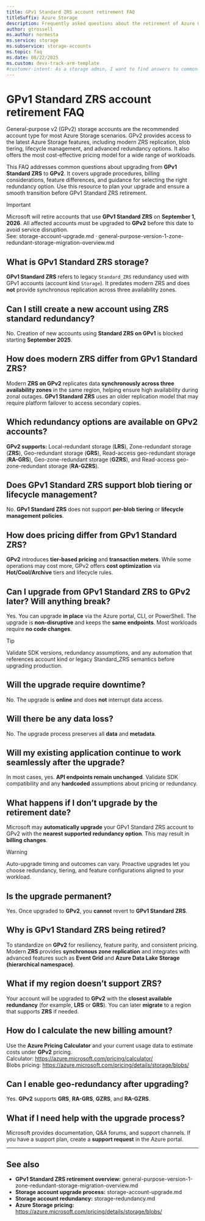 ```yaml
---
title: GPv1 Standard ZRS account retirement FAQ
titleSuffix: Azure Storage
description: Frequently asked questions about the retirement of Azure General-purpose v1 (GPv1) Standard Zone-redundant storage (ZRS) accounts and upgrading to GPv2.
author: gtrossell
ms.author: normesta
ms.service: storage
ms.subservice: storage-accounts
ms.topic: faq
ms.date: 08/22/2025
ms.custom: devx-track-arm-template
#customer-intent: As a storage admin, I want to find answers to common questions about the retirement of General-purpose v1 (GPv1) Standard ZRS accounts, so that I can plan my upgrade to General-purpose v2 (GPv2) and avoid service disruption.
---
```


# GPv1 Standard ZRS account retirement FAQ

General-purpose v2 (GPv2) storage accounts are the recommended account type for most Azure Storage scenarios. GPv2 provides access to the latest Azure Storage features, including modern ZRS replication, blob tiering, lifecycle management, and advanced redundancy options. It also offers the most cost-effective pricing model for a wide range of workloads.

This FAQ addresses common questions about upgrading from **GPv1 Standard ZRS** to **GPv2**. It covers upgrade procedures, billing considerations, feature differences, and guidance for selecting the right redundancy option. Use this resource to plan your upgrade and ensure a smooth transition before GPv1 Standard ZRS retirement.

> [!IMPORTANT]
> Microsoft will retire accounts that use **GPv1 Standard ZRS** on **September 1, 2026**. All affected accounts must be upgraded to **GPv2** before this date to avoid service disruption.  
> See: storage-account-upgrade.md · general-purpose-version-1-zone-redundant-storage-migration-overview.md


## What is GPv1 Standard ZRS storage?

**GPv1 Standard ZRS** refers to legacy `Standard_ZRS` redundancy used with GPv1 accounts (account kind `Storage`). It predates modern ZRS and does **not** provide synchronous replication across three availability zones.

## Can I still create a new account using ZRS standard redundancy?

No. Creation of new accounts using **Standard ZRS on GPv1** is blocked starting **September 2025**.

## How does modern ZRS differ from GPv1 Standard ZRS?

Modern **ZRS on GPv2** replicates data **synchronously across three availability zones** in the same region, helping ensure high availability during zonal outages. **GPv1 Standard ZRS** uses an older replication model that may require platform failover to access secondary copies.

## Which redundancy options are available on GPv2 accounts?

**GPv2 supports:** Local-redundant storage (**LRS**), Zone-redundant storage (**ZRS**), Geo-redundant storage (**GRS**), Read-access geo-redundant storage (**RA-GRS**), Geo-zone-redundant storage (**GZRS**), and Read-access geo-zone-redundant storage (**RA-GZRS**).

## Does GPv1 Standard ZRS support blob tiering or lifecycle management?

No. **GPv1 Standard ZRS** does not support **per-blob tiering** or **lifecycle management policies**.

## How does pricing differ from GPv1 Standard ZRS?

**GPv2** introduces **tier-based pricing** and **transaction meters**. While some operations may cost more, GPv2 offers **cost optimization** via **Hot/Cool/Archive** tiers and lifecycle rules.

## Can I upgrade from GPv1 Standard ZRS to GPv2 later? Will anything break?

Yes. You can upgrade **in place** via the Azure portal, CLI, or PowerShell. The upgrade is **non-disruptive** and keeps the **same endpoints**. Most workloads require **no code changes**.

> [!TIP]
> Validate SDK versions, redundancy assumptions, and any automation that references account kind or legacy Standard_ZRS semantics before upgrading production.

## Will the upgrade require downtime?

No. The upgrade is **online** and does **not** interrupt data access.

## Will there be any data loss?

No. The upgrade process preserves all **data** and **metadata**.

## Will my existing application continue to work seamlessly after the upgrade?

In most cases, yes. **API endpoints remain unchanged**. Validate SDK compatibility and any **hardcoded** assumptions about pricing or redundancy.

## What happens if I don’t upgrade by the retirement date?

Microsoft may **automatically upgrade** your GPv1 Standard ZRS account to GPv2 with the **nearest supported redundancy option**. This may result in **billing changes**.

> [!WARNING]
> Auto-upgrade timing and outcomes can vary. Proactive upgrades let you choose redundancy, tiering, and feature configurations aligned to your workload.

## Is the upgrade permanent?

Yes. Once upgraded to **GPv2**, you **cannot** revert to **GPv1 Standard ZRS**.

## Why is GPv1 Standard ZRS being retired?

To standardize on **GPv2** for resiliency, feature parity, and consistent pricing. Modern **ZRS** provides **synchronous zone replication** and integrates with advanced features such as **Event Grid** and **Azure Data Lake Storage (hierarchical namespace)**.

## What if my region doesn’t support ZRS?

Your account will be upgraded to **GPv2** with the **closest available redundancy** (for example, **LRS** or **GRS**). You can later **migrate** to a region that supports **ZRS** if needed.

## How do I calculate the new billing amount?

Use the **Azure Pricing Calculator** and your current usage data to estimate costs under **GPv2** pricing.  
Calculator: https://azure.microsoft.com/pricing/calculator/  
Blobs pricing: https://azure.microsoft.com/pricing/details/storage/blobs/

## Can I enable geo-redundancy after upgrading?

Yes. **GPv2** supports **GRS**, **RA-GRS**, **GZRS**, and **RA-GZRS**.

## What if I need help with the upgrade process?

Microsoft provides documentation, Q&A forums, and support channels. If you have a support plan, create a **support request** in the Azure portal.

---

## See also

- **GPv1 Standard ZRS retirement overview:** general-purpose-version-1-zone-redundant-storage-migration-overview.md  
- **Storage account upgrade process:** storage-account-upgrade.md  
- **Storage account redundancy:** storage-redundancy.md  
- **Azure Storage pricing:** https://azure.microsoft.com/pricing/details/storage/blobs/

